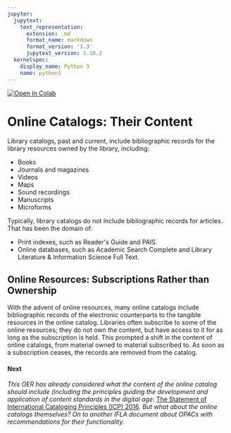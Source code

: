```yaml
---
jupyter:
  jupytext:
    text_representation:
      extension: .md
      format_name: markdown
      format_version: '1.3'
      jupytext_version: 1.10.2
  kernelspec:
    display_name: Python 3
    name: python3
---
```


<!-- #region id="view-in-github" colab_type="text" -->
<a href="https://colab.research.google.com/github/e3la/Organizing-Information-in-Information-Agencies/blob/master/mod8_d.ipynb" target="_parent"><img src="https://colab.research.google.com/assets/colab-badge.svg" alt="Open In Colab"/></a>
<!-- #endregion -->

<!-- #region id="2RaFX0MjzJlj" -->
Online Catalogs: Their Content
==============================

Library catalogs, past and current, include bibliographic records for the library resources owned by the library, including:

*   Books
*   Journals and magazines
*   Videos
*   Maps
*   Sound recordings
*   Manuscripts
*   Microforms


Typically, library catalogs do not include bibliographic records for articles. That has been the domain of:

*   Print indexes, such as Reader's Guide and PAIS.
*   Online databases, such as Academic Search Complete and Library Literature & Information Science Full Text.

**Online Resources: Subscriptions Rather than Ownership**
---------------------------------------------------------

With the advent of online resources, many online catalogs include bibliographic records of the electronic counterparts to the tangible resources in the online catalog. Libraries often subscribe to some of the online resources; they do not own the content, but have access to it for as long as the subscription is held. This prompted a shift in the content of online catalogs, from material owned to material subscribed to. As soon as a subscription ceases, the records are removed from the catalog.

#### **Next**

_This OER has already considered what the_ content _of the online catalog should include (including the principles guiding the development and application of content standards in the digital age:_ [The Statement of International Cataloging Principles (ICP) 2016](https://www.ifla.org/publications/node/11015)_. But what about the online catalogs themselves?_ _On to another IFLA document about OPACs with recommendations for their functionality._
<!-- #endregion -->
